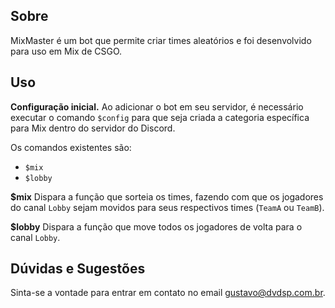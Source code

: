 ## Sobre

MixMaster é um bot que permite criar times aleatórios e foi desenvolvido para uso em Mix de CSGO.

## Uso

**Configuração inicial.**
Ao adicionar o bot em seu servidor, é necessário executar o comando `$config` para que seja criada a categoria específica para Mix dentro do servidor do Discord.

Os comandos existentes são:

- `$mix`
- `$lobby`

**\$mix**
Dispara a função que sorteia os times, fazendo com que os jogadores do canal `Lobby` sejam movidos para seus respectivos times (`TeamA` ou `TeamB`).

**\$lobby**
Dispara a função que move todos os jogadores de volta para o canal `Lobby`.

## Dúvidas e Sugestões

Sinta-se a vontade para entrar em contato no email gustavo@dvdsp.com.br.
